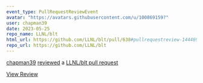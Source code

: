 ```yaml
---
event_type: PullRequestReviewEvent
avatar: "https://avatars.githubusercontent.com/u/100869159?"
user: chapman39
date: 2023-05-25
repo_name: LLNL/blt
html_url: https://github.com/LLNL/blt/pull/638#pullrequestreview-1444699111
repo_url: https://github.com/LLNL/blt
---
```


<a href='https://github.com/chapman39' target='_blank'>chapman39</a> <a href='https://github.com/LLNL/blt/pull/638#pullrequestreview-1444699111' target='_blank'>reviewed</a> a <a href='https://github.com/LLNL/blt/pull/638' target='_blank'>LLNL/blt pull request</a>

<small></small>

<a href='https://github.com/LLNL/blt/pull/638#pullrequestreview-1444699111' target='_blank'>View Review</a>